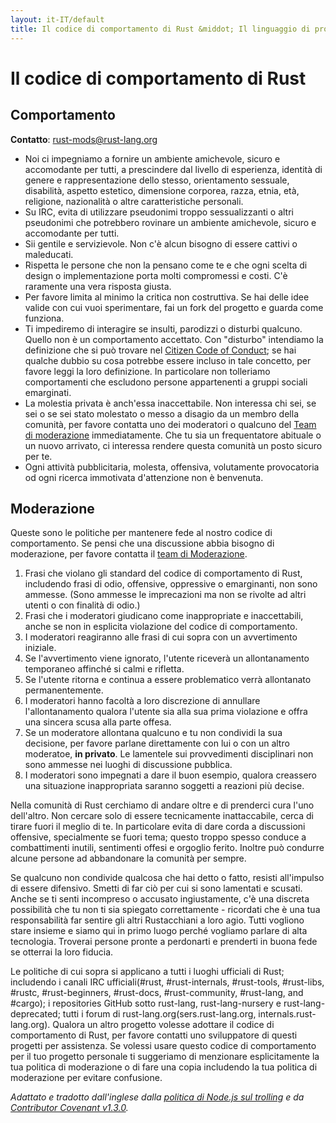 ```yaml
---
layout: it-IT/default
title: Il codice di comportamento di Rust &middot; Il linguaggio di programmazione Rust
---
```


# Il codice di comportamento di Rust

## Comportamento

**Contatto**: [rust-mods@rust-lang.org](mailto:rust-mods@rust-lang.org)

* Noi ci impegniamo a fornire un ambiente amichevole, sicuro e accomodante per tutti, a prescindere dal livello di esperienza, identità di genere e rappresentazione dello stesso, orientamento sessuale, disabilità, aspetto estetico, dimensione corporea, razza, etnia, età, religione, nazionalità o altre caratteristiche personali.
* Su IRC, evita di utilizzare pseudonimi troppo sessualizzanti o altri pseudonimi che potrebbero rovinare un ambiente amichevole, sicuro e accomodante per tutti.
* Sii gentile e servizievole. Non c'è alcun bisogno di essere cattivi o maleducati.
* Rispetta le persone che non la pensano come te e che ogni scelta di design o implementazione porta molti compromessi e costi. C'è raramente una vera risposta giusta.
* Per favore limita al minimo la critica non costruttiva. Se hai delle idee valide con cui vuoi sperimentare, fai un fork del progetto e guarda come funziona.
* Ti impediremo di interagire se insulti, parodizzi o disturbi qualcuno. Quello non è un comportamento accettato. Con "disturbo" intendiamo la definizione che si può trovare nel <a href="http://citizencodeofconduct.org/">Citizen Code of Conduct</a>; se hai qualche dubbio su cosa potrebbe essere incluso in tale concetto, per favore leggi la loro definizione. In particolare non tolleriamo comportamenti che escludono persone appartenenti a gruppi sociali emarginati.
* La molestia privata è anch'essa inaccettabile. Non interessa chi sei, se sei o se sei stato molestato o messo a disagio da un membro della comunità, per favore contatta uno dei moderatori o qualcuno del [Team di moderazione](/team.html#Moderation) immediatamente. Che tu sia un frequentatore abituale o un nuovo arrivato, ci interessa rendere questa comunità un posto sicuro per te.
* Ogni attività pubblicitaria, molesta, offensiva, volutamente provocatoria od ogni ricerca immotivata d'attenzione non è benvenuta.

## Moderazione

Queste sono le politiche per mantenere fede al nostro codice di comportamento. Se pensi che una discussione abbia bisogno di moderazione, per favore contatta il [team di Moderazione](/team.html#Moderation).

1. Frasi che violano gli standard del codice di comportamento di Rust, includendo frasi di odio, offensive, oppressive o emarginanti, non sono ammesse. (Sono ammesse le imprecazioni ma non se rivolte ad altri utenti o con finalità di odio.)
2. Frasi che i moderatori giudicano come inappropriate e inaccettabili, anche se non in esplicita violazione del codice di comportamento.
3. I moderatori reagiranno alle frasi di cui sopra con un avvertimento iniziale.
4. Se l'avvertimento viene ignorato, l'utente riceverà un allontanamento temporaneo affinché si calmi e rifletta.
5. Se l'utente ritorna e continua a essere problematico verrà allontanato permanentemente.
6. I moderatori hanno facoltà a loro discrezione di annullare l'allontanamento qualora l'utente sia alla sua prima violazione e offra una sincera scusa alla parte offesa.
7. Se un moderatore allontana qualcuno e tu non condividi la sua decisione, per favore parlane direttamente con lui o con un altro moderatoe, **in privato**. Le lamentele sui provvedimenti disciplinari non sono ammesse nei luoghi di discussione pubblica.
8. I moderatori sono impegnati a dare il buon esempio, qualora creassero una situazione inappropriata saranno soggetti a reazioni più decise.

Nella comunità di Rust cerchiamo di andare oltre e di prenderci cura l'uno dell'altro. Non cercare solo di essere tecnicamente inattaccabile, cerca di tirare fuori il meglio di te. In particolare evita di dare corda a discussioni offensive, specialmente se fuori tema; questo troppo spesso conduce a combattimenti inutili, sentimenti offesi e orgoglio ferito. Inoltre può condurre alcune persone ad abbandonare la comunità per sempre.

Se qualcuno non condivide qualcosa che hai detto o fatto, resisti all'impulso di essere difensivo. Smetti di far ciò per cui si sono lamentati e scusati. Anche se ti senti incompreso o accusato ingiustamente, c'è una discreta possibilità che tu non ti sia spiegato correttamente - ricordati che è una tua responsabilità far sentire gli altri Rustacchiani a loro agio. Tutti vogliono stare insieme e siamo qui in primo luogo perché vogliamo parlare di alta tecnologia. Troverai persone pronte a perdonarti e prenderti in buona fede se otterrai la loro fiducia. 

Le politiche di cui sopra si applicano a tutti i luoghi ufficiali di Rust; includendo i canali IRC ufficiali(#rust, #rust-internals, #rust-tools, #rust-libs, #rustc, #rust-beginners, #rust-docs, #rust-community, #rust-lang, and #cargo); i repositories GitHub sotto rust-lang, rust-lang-nursery e rust-lang-deprecated; tutti i forum di rust-lang.org(sers.rust-lang.org, internals.rust-lang.org). Qualora un altro progetto volesse adottare il codice di comportamento di Rust, per favore contatti uno sviluppatore di questi progetti per assistenza. Se volessi usare questo codice di comportamento per il tuo progetto personale ti suggeriamo di menzionare esplicitamente la tua politica di moderazione o di fare una copia includendo la tua politica di moderazione per evitare confusione.

*Adattato e tradotto dall'inglese dalla [politica di Node.js sul trolling](http://blog.izs.me/post/30036893703/policy-on-trolling) e da [Contributor Covenant v1.3.0](https://www.contributor-covenant.org/version/1/3/0/).*
